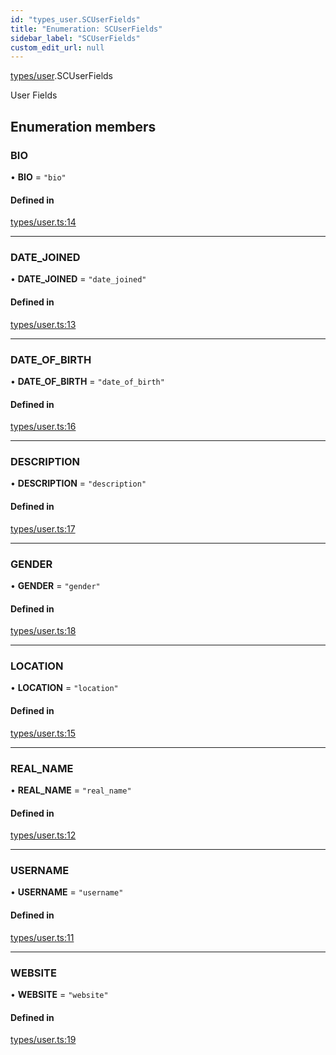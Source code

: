 ```yaml
---
id: "types_user.SCUserFields"
title: "Enumeration: SCUserFields"
sidebar_label: "SCUserFields"
custom_edit_url: null
---
```


[types/user](../modules/types_user).SCUserFields

User Fields

## Enumeration members

### BIO

• **BIO** = `"bio"`

#### Defined in

[types/user.ts:14](https://github.com/selfcommunity/community-ui/blob/80e4c04/packages/sc-core/src/types/user.ts#L14)

___

### DATE\_JOINED

• **DATE\_JOINED** = `"date_joined"`

#### Defined in

[types/user.ts:13](https://github.com/selfcommunity/community-ui/blob/80e4c04/packages/sc-core/src/types/user.ts#L13)

___

### DATE\_OF\_BIRTH

• **DATE\_OF\_BIRTH** = `"date_of_birth"`

#### Defined in

[types/user.ts:16](https://github.com/selfcommunity/community-ui/blob/80e4c04/packages/sc-core/src/types/user.ts#L16)

___

### DESCRIPTION

• **DESCRIPTION** = `"description"`

#### Defined in

[types/user.ts:17](https://github.com/selfcommunity/community-ui/blob/80e4c04/packages/sc-core/src/types/user.ts#L17)

___

### GENDER

• **GENDER** = `"gender"`

#### Defined in

[types/user.ts:18](https://github.com/selfcommunity/community-ui/blob/80e4c04/packages/sc-core/src/types/user.ts#L18)

___

### LOCATION

• **LOCATION** = `"location"`

#### Defined in

[types/user.ts:15](https://github.com/selfcommunity/community-ui/blob/80e4c04/packages/sc-core/src/types/user.ts#L15)

___

### REAL\_NAME

• **REAL\_NAME** = `"real_name"`

#### Defined in

[types/user.ts:12](https://github.com/selfcommunity/community-ui/blob/80e4c04/packages/sc-core/src/types/user.ts#L12)

___

### USERNAME

• **USERNAME** = `"username"`

#### Defined in

[types/user.ts:11](https://github.com/selfcommunity/community-ui/blob/80e4c04/packages/sc-core/src/types/user.ts#L11)

___

### WEBSITE

• **WEBSITE** = `"website"`

#### Defined in

[types/user.ts:19](https://github.com/selfcommunity/community-ui/blob/80e4c04/packages/sc-core/src/types/user.ts#L19)
